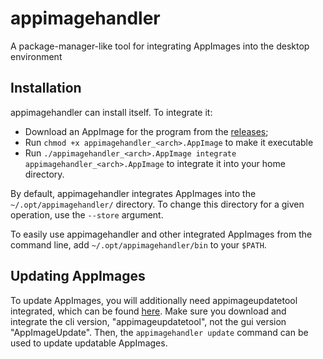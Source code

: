 # appimagehandler
A package-manager-like tool for integrating AppImages into the desktop environment

## Installation
appimagehandler can install itself. To integrate it:
 - Download an AppImage for the program from the [releases](https://github.com/lukebemish/appimagehandler/releases);
 - Run `chmod +x appimagehandler_<arch>.AppImage` to make it executable
 - Run `./appimagehandler_<arch>.AppImage integrate appimagehandler_<arch>.AppImage` to integrate it into your home directory.

 By default, appimagehandler integrates AppImages into the `~/.opt/appimagehandler/` directory. To change this directory for a given operation, use the
 `--store` argument.

 To easily use appimagehandler and other integrated AppImages from the command line, add `~/.opt/appimagehandler/bin` to your `$PATH`.

 ## Updating AppImages

 To update AppImages, you will additionally need appimageupdatetool integrated, which can be found [here](https://github.com/AppImageCommunity/AppImageUpdate/releases).
 Make sure you download and integrate the cli version, "appimageupdatetool", not the gui version "AppImageUpdate". Then, the `appimagehandler update` command
 can be used to update updatable AppImages.
